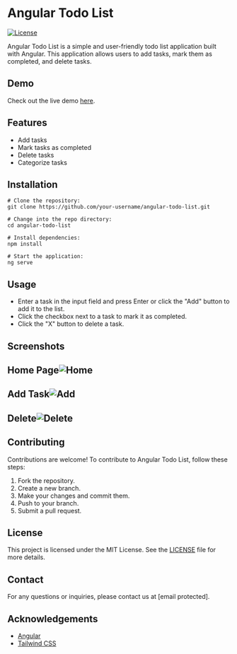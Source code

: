# Angular Todo List

[![License](https://img.shields.io/badge/License-MIT-blue.svg)](https://opensource.org/licenses/MIT)

Angular Todo List is a simple and user-friendly todo list application built with Angular. This application allows users to add tasks, mark them as completed, and delete tasks.


## Demo

Check out the live demo [here](https://example.com).

## Features

- Add tasks
- Mark tasks as completed
- Delete tasks
- Categorize tasks

## Installation

```shell
# Clone the repository:
git clone https://github.com/your-username/angular-todo-list.git

# Change into the repo directory:
cd angular-todo-list

# Install dependencies:
npm install

# Start the application:
ng serve
```
## Usage

- Enter a task in the input field and press Enter or click the "Add" button to add it to the list.
- Click the checkbox next to a task to mark it as completed.
- Click the "X" button to delete a task.

## Screenshots

## Home Page![Home](https://github.com/ThecoderPinar/Angular-TodoList/assets/107423523/1f244c35-9690-4429-b822-be0bfa7c846b)

## Add Task![Add](https://github.com/ThecoderPinar/Angular-TodoList/assets/107423523/c2e09333-33b7-4e8d-beb8-c027b74d98c2)

## Delete![Delete](https://github.com/ThecoderPinar/Angular-TodoList/assets/107423523/202f1366-1a8c-4c07-9e78-f716303ff89c)


## Contributing

Contributions are welcome! To contribute to Angular Todo List, follow these steps:

1. Fork the repository.
2. Create a new branch.
3. Make your changes and commit them.
4. Push to your branch.
5. Submit a pull request.

## License

This project is licensed under the MIT License. See the [LICENSE](LICENSE) file for more details.

## Contact

For any questions or inquiries, please contact us at [email protected].

## Acknowledgements

- [Angular](https://angular.io)
- [Tailwind CSS](https://tailwindcss.com)
